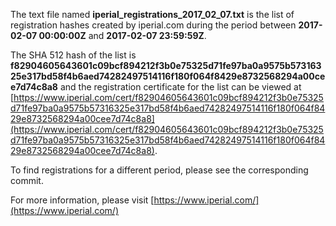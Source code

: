 The text file named **iperial_registrations_2017_02_07.txt** is the list of registration hashes created by iperial.com during the period between **2017-02-07 00:00:00Z** and **2017-02-07 23:59:59Z**.

The SHA 512 hash of the list is **f82904605643601c09bcf894212f3b0e75325d71fe97ba0a9575b57316325e317bd58f4b6aed74282497514116f180f064f8429e8732568294a00cee7d74c8a8** and the registration certificate for the list can be viewed at [https://www.iperial.com/cert/f82904605643601c09bcf894212f3b0e75325d71fe97ba0a9575b57316325e317bd58f4b6aed74282497514116f180f064f8429e8732568294a00cee7d74c8a8](https://www.iperial.com/cert/f82904605643601c09bcf894212f3b0e75325d71fe97ba0a9575b57316325e317bd58f4b6aed74282497514116f180f064f8429e8732568294a00cee7d74c8a8).

To find registrations for a different period, please see the corresponding commit.

For more information, please visit [https://www.iperial.com/](https://www.iperial.com/)
